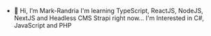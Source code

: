 - 👋 Hi, I’m Mark-Randria
I'm learning TypeScript, ReactJS, NodeJS, NextJS and Headless CMS Strapi right now...
I'm Interested in C#, JavaScript and PHP

<!---
Mark-Randria/Mark-Randria is a ✨ special ✨ repository because its `README.md` (this file) appears on your GitHub profile.
You can click the Preview link to take a look at your changes.
--->
